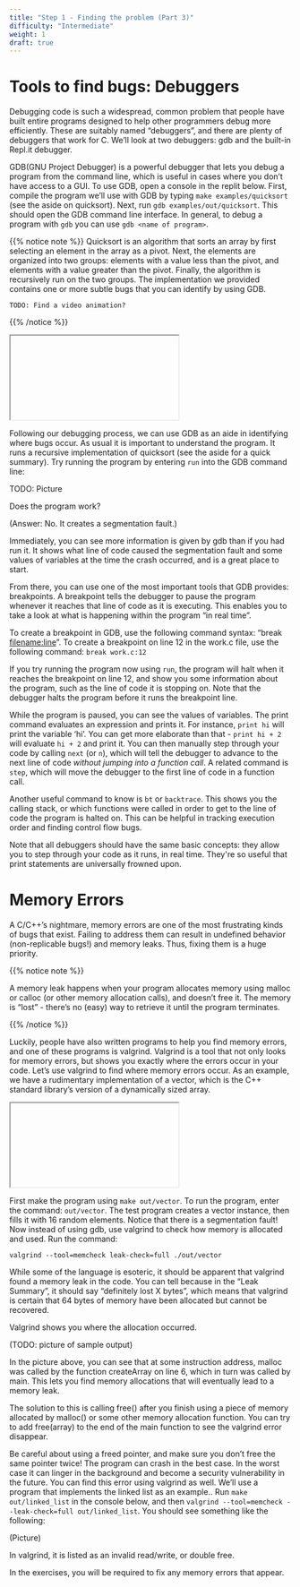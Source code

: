 ```yaml
---
title: "Step 1 - Finding the problem (Part 3)"
difficulty: "Intermediate"
weight: 1
draft: true
---
```


# Tools to find bugs: Debuggers

Debugging code is such a widespread, common problem that people have built entire programs designed to help other programmers debug more efficiently. These are suitably named “debuggers”, and there are plenty of debuggers that work for C. We’ll look at two debuggers: gdb and the built-in Repl.it debugger.

GDB(GNU Project Debugger) is a powerful debugger that lets you debug a program from the command line, which is useful in cases where you don’t have access to a GUI. To use GDB, open a console in the replit below. First, compile the program we’ll use with GDB by typing `make examples/quicksort` (see the aside on quicksort). Next, run `gdb examples/out/quicksort`. This should open the GDB command line interface. In general, to debug a program with `gdb` you can use `gdb <name of program>`.

{{% notice note %}}
	Quicksort is an algorithm that sorts an array by first selecting an element in the array as a pivot. Next, the elements are organized into two groups: elements with a value less than the pivot, and elements with a value greater than the pivot. Finally, the algorithm is recursively run on the two groups. The implementation we provided contains one or more subtle bugs that you can identify by using GDB.

	TODO: Find a video animation?
{{% /notice %}}

<iframe></iframe>

Following our debugging process, we can use GDB as an aide in identifying where bugs occur. As usual it is important to understand the program. It runs a recursive implementation of quicksort (see the aside for a quick summary). Try running the program by entering `run` into the GDB command line:

TODO: Picture

Does the program work?

(Answer: No. It creates a segmentation fault.)

Immediately, you can see more information is given by gdb than if you had run it. It shows what line of code caused the segmentation fault and some values of variables at the time the crash occurred, and is a great place to start.

From there, you can use one of the most important tools that GDB provides: breakpoints. A breakpoint tells the debugger to pause the program whenever it reaches that line of code as it is executing. This enables you to take a look at what is happening within the program “in real time”.

To create a breakpoint in GDB, use the following command syntax:
“break <filename:line>”. To create a breakpoint on line 12 in the work.c file, use the following command:
`break work.c:12`

If you try running the program now using `run`, the program will halt when it reaches the breakpoint on line 12, and show you some information about the program, such as the line of code it is stopping on. Note that the debugger halts the program before it runs the breakpoint line. 

While the program is paused, you can see the values of variables. The print command evaluates an expression and prints it. For instance, `print hi` will print the variable ‘hi’. You can get more elaborate than that - `print hi + 2` will evaluate `hi + 2` and print it. You can then manually step through your code by calling `next` (or `n`), which will tell the debugger to advance to the next line of code *without jumping into a function call*. A related command is `step`, which will move the debugger to the first line of code in a function call.

Another useful command to know is `bt` or `backtrace`. This shows you the calling stack, or which functions were called in order to get to the line of code the program is halted on. This can be helpful in tracking execution order and finding control flow bugs.


Note that all debuggers should have the same basic concepts: they allow you to step through your code as it runs, in real time. They're so useful that print statements are universally frowned upon.

# Memory Errors

A C/C++’s nightmare, memory errors are one of the most frustrating kinds of bugs that exist. Failing to address them can result in undefined behavior (non-replicable bugs!) and memory leaks. Thus, fixing them is a huge priority.

{{% notice note %}}

A memory leak happens when your program allocates memory using malloc or calloc (or other memory allocation calls), and doesn’t free it. The memory is “lost” - there’s no (easy) way to retrieve it until the program terminates.

{{% /notice %}}

Luckily, people have also written programs to help you find memory errors, and one of these programs is valgrind. Valgrind is a tool that not only looks for memory errors, but shows you exactly where the errors occur in your code.
Let’s use valgrind to find where memory errors occur. As an example, we have a rudimentary implementation of a vector, which is the C++ standard library’s version of a dynamically sized array.

<iframe></iframe>

First make the program using `make out/vector`. To run the program, enter the command: `out/vector`. The test program creates a vector instance, then fills it with 16 random elements. Notice that there is a segmentation fault!
Now instead of using gdb, use valgrind to check how memory is allocated and used. Run the command:

`valgrind --tool=memcheck leak-check=full ./out/vector`

While some of the language is esoteric, it should be apparent that valgrind found a memory leak in the code. You can tell because in the “Leak Summary”, it should say “definitely lost X bytes”, which means that valgrind is certain that 64 bytes of memory have been allocated but cannot be recovered.

Valgrind shows you where the allocation occurred.

(TODO: picture of sample output)

In the picture above, you can see that at some instruction address, malloc was called by the function createArray on line 6, which in turn was called by main. This lets you find memory allocations that will eventually lead to a memory leak.

The solution to this is calling free() after you finish using a piece of memory allocated by malloc() or some other memory allocation function. You can try to add free(array) to the end of the main function to see the valgrind error disappear.

Be careful about using a freed pointer, and make sure you don’t free the same pointer twice! The program can crash in the best case. In the worst case it can linger in the background and become a security vulnerability in the future. You can find this error using valgrind as well. We’ll use a program that implements the linked list as an example.. Run `make out/linked_list` in the console below, and then `valgrind --tool=memcheck --leak-check=full out/linked_list`. You should see something like the following:

(Picture)

In valgrind, it is listed as an invalid read/write, or double free.

In the exercises, you will be required to fix any memory errors that appear.

